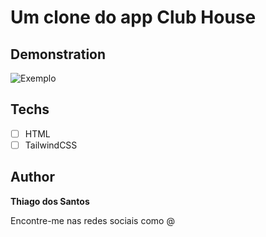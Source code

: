 # Um clone do app Club House

## Demonstration
<img src="./assets/demo.png" alt="Exemplo">

## Techs

* [ ] HTML
* [ ] TailwindCSS

## Author

**Thiago dos Santos**

Encontre-me nas redes sociais como @
